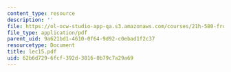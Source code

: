 ```yaml
---
content_type: resource
description: ''
file: https://ol-ocw-studio-app-qa.s3.amazonaws.com/courses/21h-580-from-the-silk-road-to-the-great-game-china-russia-and-central-eurasia-fall-2003/62b6d7296fcf392d38160b79c7a29a69_lec15.pdf
file_type: application/pdf
parent_uid: 9a621bd1-4610-0f64-9d92-c0ebad1f2c37
resourcetype: Document
title: lec15.pdf
uid: 62b6d729-6fcf-392d-3816-0b79c7a29a69
---
```

